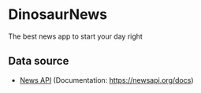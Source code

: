 # DinosaurNews
 The best news app to start your day right

## Data source
+ [News API](https://newsapi.org/) (Documentation: https://newsapi.org/docs)

